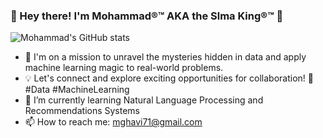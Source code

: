 ###  👋 Hey there! I'm Mohammad®™ AKA the Slma King®™ 👋

![Mohammad's GitHub stats](https://github-readme-stats.vercel.app/api?username=Slmaking&hide=contribs,prs&theme=tokyonight&show_icons=true)
- 🔭 I'm on a mission to unravel the mysteries hidden in data and apply machine learning magic to real-world problems.
- 💡 Let's connect and explore exciting opportunities for collaboration! 🤝 #Data #MachineLearning
- 🌱 I’m currently learning Natural Language Processing and Recommendations Systems
- 📫 How to reach me: mghavi71@gmail.com 

